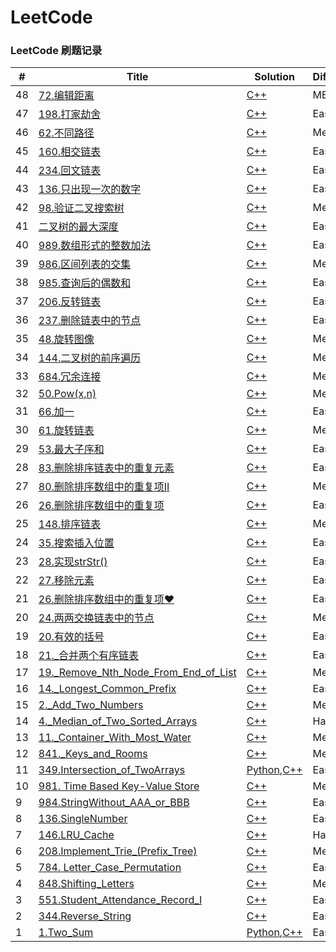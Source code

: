 LeetCode
========
### LeetCode 刷题记录 

| # | Title | Solution | Difficulty | Categery |
|---| ----- | -------- | ---------- | -------  |
|48|[72.编辑距离](https://leetcode-cn.com/problems/edit-distance/) |[C++](DP/72.编辑距离.cc) |MEDIAM|DP|
|47|[198.打家劫舍](https://leetcode-cn.com/classic/problems/house-robber/description/) |[C++](DP/198.打家劫舍.cc) |Easy|DP|
|46|[62.不同路径](https://leetcode-cn.com/problems/unique-paths/) |[C++](DP/62.不同路径.cc) |Median|DP|
|45|[160.相交链表](https://leetcode-cn.com/problems/intersection-of-two-linked-lists/) |[C++](List/160.相交链表.cc) |Easy|List|
|44|[234.回文链表](https://leetcode-cn.com/problems/palindrome-linked-list/) |[C++](list/234.回文链表.cc) |Easy|List,TWOPOINTER|
|43|[136.只出现一次的数字](https://leetcode-cn.com/problems/single-number/description/) |[C++](array/136.只出现一次的数字.cc) |Easy|Bit|
|42|[98.验证二叉搜索树](https://leetcode-cn.com/problems/validate-binary-search-tree/description/) |[C++](tree/98.验证二叉搜索树.cc) |Medium|BST|
|41|[二叉树的最大深度](https://leetcode-cn.com/explore/interview/card/top-interview-questions-easy/7/trees/47/) |[C++](tree/二叉树的最大深度.cc) |Easy|Tree|
|40|[989.数组形式的整数加法](https://leetcode-cn.com/contest/weekly-contest-123/problems/add-to-array-form-of-integer/) |[C++](array/989.数组形式的整数加法.cc) |Easy|加法模拟|
|39|[986.区间列表的交集](https://leetcode-cn.com/contest/weekly-contest-122/problems/interval-list-intersections/) |[C++](Array/986.区间列表的交集.cc) |Medium|TwoPointer|
|38|[985.查询后的偶数和](https://leetcode-cn.com/contest/weekly-contest-122/problems/sum-of-even-numbers-after-queries/) |[C++](array/985.查询后的偶数和.cc) |Easy|Array|
|37|[206.反转链表](https://leetcode-cn.com/problems/reverse-linked-list/description/) |[C++](List/206.反转链表.cc) |Easy|List|
|36|[237.删除链表中的节点](https://leetcode-cn.com/problems/delete-node-in-a-linked-list/description/) |[C++](List/237.删除链表中的节点.cc) |Easy|List|
|35|[48.旋转图像](https://leetcode-cn.com/problems/rotate-image/description/) |[C++](array/Matrix/48.旋转图像.cc) |Medium|Matrix|
|34|[144.二叉树的前序遍历](https://leetcode-cn.com/problems/binary-tree-preorder-traversal/description/) |[C++](tree/144.二叉树的前序遍历.cc) |Medium|Tree|
|33|[684.冗余连接](https://leetcode-cn.com/problems/redundant-connection/description/) |[C++](union_find/684.冗余连接.cc) |Medium|Union_find|
|32|[50.Pow(x,n)](https://leetcode-cn.com/problems/powx-n/description/) |[C++](Binary_Search/50.Pow(x,n).cc) |Medium|Binary Search|
|31|[66.加一](https://leetcode-cn.com/problems/plus-one/description/) |[C++](array/66.加一.cc) |Easy|Array|
|30|[61.旋转链表](https://leetcode-cn.com/problems/rotate-list/description/) |[C++](List/61.旋转链表.cc) |Medium|List|
|29|[53.最大子序和](https://leetcode-cn.com/problems/maximum-subarray/description/) |[C++](array/53.最大子序和.cc) |Easy|Array|
|28|[83.删除排序链表中的重复元素](https://leetcode-cn.com/problems/remove-duplicates-from-sorted-list/description/) |[C++](List/83.删除排序链表中的重复元素.cc) |Easy|List|
|27|[80.删除排序数组中的重复项II](https://leetcode-cn.com/problems/remove-duplicates-from-sorted-array-ii/description/) |[C++](Array/80.删除排序数组中的重复项II.cc) |Medium|Array|
|26|[26.删除排序数组中的重复项](https://leetcode-cn.com/problems/remove-duplicates-from-sorted-array/description/) |[C++](array/26.删除排序数组中的重复项.cc) |Easy|Array|
|25|[148.排序链表](https://leetcode-cn.com/problems/sort-list/description/) |[C++](List/148.排序链表.cc) |Medium|List|
|24|[35.搜索插入位置](https://leetcode-cn.com/problems/search-insert-position/description/) |[C++](array/35.搜索插入位置.cc) |Easy|Array|
|23|[28.实现strStr()](https://leetcode-cn.com/problems/implement-strstr/description/) |[C++](string/28.实现strStr().cc) |Easy|String|
|22|[27.移除元素](https://leetcode-cn.com/problems/remove-element/description/) |[C++](array/27.移除元素.cc) |Easy|Array|
|21|[26.删除排序数组中的重复项♥](https://leetcode-cn.com/problems/remove-duplicates-from-sorted-array/description/) |[C++](List/26.删除排序数组中的重复项.cc) |Easy|Array|
|20|[24.两两交换链表中的节点](https://leetcode-cn.com/problems/swap-nodes-in-pairs/description/) |[C++](List/24.两两交换链表中的节点.cc) |Medium|List|
|19|[20.有效的括号](https://leetcode-cn.com/problems/valid-parentheses/description/) |[C++](string/20.有效的括号.cc) |Easy|String|
|18|[21._合并两个有序链表](https://leetcode-cn.com/problems/merge-two-sorted-lists/description/) |[C++](List/21._合并两个有序链表.cc) |Easy|List|
|17|[19._Remove_Nth_Node_From_End_of_List](https://leetcode-cn.com/problems/remove-nth-node-from-end-of-list/description/) |[C++](List/19._Remove_Nth_Node_From_End_of_List.cc) |Medium|List|
|16|[14._Longest_Common_Prefix](https://leetcode-cn.com/problems/longest-common-prefix/description/) |[C++](string/14._Longest_Common_Prefix.cc) |Easy|string|
|15|[2._Add_Two_Numbers](https://leetcode-cn.com/problems/add-two-numbers/description/) |[C++](List/2._Add_Two_Numbers.cc) |Medium|List|
|14|[4._Median_of_Two_Sorted_Arrays](https://leetcode-cn.com/problems/median-of-two-sorted-arrays/description/) |[C++](array/4._Median_of_Two_Sorted_Arrays.cc) |Hard|array|
|13|[11._Container_With_Most_Water](https://leetcode-cn.com/problems/container-with-most-water/description/) |[C++](array/11._Container_With_Most_Water.cc) |Medium|Array|
|12|[841._Keys_and_Rooms](https://leetcode-cn.com/problems/keys-and-rooms/description/) |[C++](DFS/841._Keys_and_Rooms.cc) |Medium|DFS|
|11|[349.Intersection_of_TwoArrays](https://leetcode-cn.com/problems/intersection-of-two-arrays/description/) | [Python](./Python/array/349.Intersection_of_TwoArrays.py),[C++](./array/349.Intersection_of_Two_Arrays.cc)| Easy | Array | 
|10|[981. Time Based Key-Value Store](https://leetcode-cn.com/contest/weekly-contest-121/problems/time-based-key-value-store/) | [C++](./design/981.Time_Based_Key-Value_Store.cc)| Medium | Design | 
|9|[984.StringWithout_AAA_or_BBB](https://leetcode-cn.com/contest/weekly-contest-121/problems/string-without-aaa-or-bbb/) | [C++](./string/984.StringWithout_AAA_or_BBB.cc)| Easy | String | 
|8|[136.SingleNumber](https://leetcode-cn.com/problems/single-number/description/) | [C++](./array/136.Single_Number.cc)| Easy | Array | 
|7|[146.LRU_Cache](https://leetcode-cn.com/problems/lru-cache/description/) | [C++](./design/146.LRU_Cache.cc)| Hard | Design | 
|6|[208.Implement_Trie_(Prefix_Tree)](https://leetcode-cn.com/problems/implement-trie-prefix-tree/description/) | [C++](./design/208.Implement_Trie_(Prefix_Tree).cc)| Medium | Design | 
|5|[784. Letter_Case_Permutation](https://leetcode-cn.com/problems/letter-case-permutation/description/) | [C++](./DFS/784.Letter_Case_Permutation.cc)| Easy | DFS | 
|4|[848.Shifting_Letters](https://leetcode-cn.com/problems/shifting-letters/description/) | [C++](./string/848.Shifting_Letters.cc)| Medium | string | 
|3|[551.Student_Attendance_Record_I](https://leetcode-cn.com/problems/student-attendance-record-i/description/) | [C++](./string/551.Student_Attendance_Record_I.cc)| Easy | string | 
|2|[344.Reverse_String](https://leetcode-cn.com/problems/reverse-string/description/) | [C++](./string/344.Reverse_String.cc)| Easy | string | 
|1|[1.Two_Sum](https://leetcode-cn.com/problems/two-sum/description/) | [Python](./Python/array/two_sum.py),[C++](./array/1.two_sum.cc)| Easy | array | 
